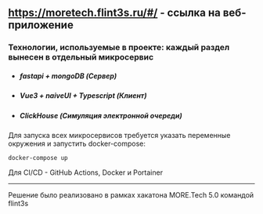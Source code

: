 ## https://moretech.flint3s.ru/#/ - ссылка на веб-приложение

### Технологии, используемые в проекте: каждый раздел вынесен в отдельный микросервис
* ##### fastapi + mongoDB (Сервер)
* ##### Vue3 + naiveUI + Typescript (Клиент)
* ##### ClickHouse (Симуляция электронной очереди)

Для запуска всех микросервисов требуется указать переменные окружения и запустить docker-compose:
```
docker-compose up
```

Для CI/CD - GitHub Actions, Docker и Portainer 

<hr>
Решение было реализовано в рамках хакатона MORE.Tech 5.0 командой flint3s
